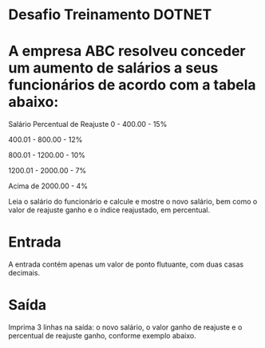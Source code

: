# Desafio Treinamento DOTNET

# A empresa ABC resolveu conceder um aumento de salários a seus funcionários de acordo com a tabela abaixo:

Salário Percentual de Reajuste
0 - 400.00    - 15%

400.01 - 800.00  - 12%

800.01 - 1200.00  - 10%

1200.01 - 2000.00  - 7%

Acima de 2000.00  - 4%

Leia o salário do funcionário e calcule e mostre o novo salário, bem como o valor de reajuste ganho e o índice reajustado,
em percentual.

# Entrada
A entrada contém apenas um valor de ponto flutuante, com duas casas decimais.
# Saída
Imprima 3 linhas na saída: o novo salário, o valor ganho de reajuste e o percentual de reajuste ganho, conforme exemplo
abaixo.
